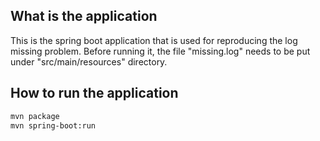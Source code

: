 ## What is the application
This is the spring boot application that is used for reproducing the log missing problem. Before running it, the file "missing.log" needs to be put under "src/main/resources" directory.

## How to run the application
```bash
mvn package
mvn spring-boot:run
```